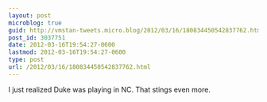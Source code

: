 ```yaml
---
layout: post
microblog: true
guid: http://vmstan-tweets.micro.blog/2012/03/16/180834450542837762.html
post_id: 3037751
date: 2012-03-16T19:54:27-0600
lastmod: 2012-03-16T19:54:27-0600
type: post
url: /2012/03/16/180834450542837762.html
---
```

I just realized Duke was playing in NC. That stings even more.
